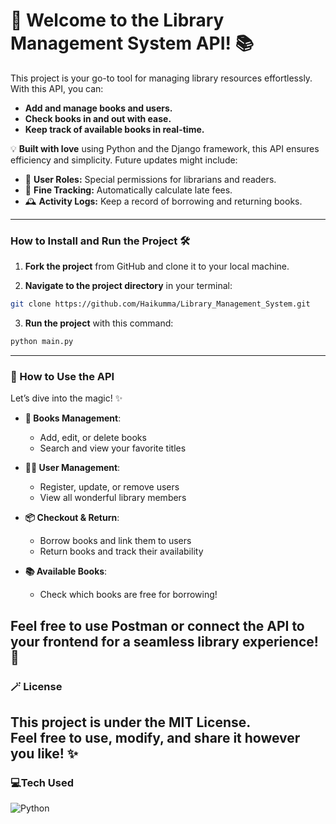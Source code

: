 # 🌸 Welcome to the Library Management System API! 📚

This project is your go-to tool for managing library resources effortlessly. With this API, you can:

- **Add and manage books and users.**
- **Check books in and out with ease.**
- **Keep track of available books in real-time.**

💡 **Built with love** using Python and the Django framework, this API ensures efficiency and simplicity. Future updates might include:

- 🌟 **User Roles:** Special permissions for librarians and readers.
- 💸 **Fine Tracking:** Automatically calculate late fees.
- 🕰️ **Activity Logs:** Keep a record of borrowing and returning books.

---

### **How to Install and Run the Project 🛠️**

1. **Fork the project** from GitHub and clone it to your local machine.
   
2. **Navigate to the project directory** in your terminal:

```bash
git clone https://github.com/Haikumma/Library_Management_System.git
```
3. **Run the project** with this command:
```bash
python main.py
```

---
### **💖 How to Use the API**

Let’s dive into the magic! ✨

- **📖 Books Management**:  
  - Add, edit, or delete books  
  - Search and view your favorite titles  

- **👩‍💻 User Management**:  
  - Register, update, or remove users  
  - View all wonderful library members  

- **📦 Checkout & Return**:  
  - Borrow books and link them to users  
  - Return books and track their availability  

- **📚 Available Books**:  
  - Check which books are free for borrowing!  

Feel free to use Postman or connect the API to your frontend for a seamless library experience! 💖
---
### **🪄 License**
This project is under the **MIT License**.  
Feel free to **use**, **modify**, and **share** it however you like! ✨
---
### 💻**Tech Used**
![Python](https://img.shields.io/badge/python-3670A0?style=for-the-badge&logo=python&logoColor=ffdd54)

